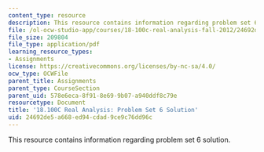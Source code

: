 ```yaml
---
content_type: resource
description: This resource contains information regarding problem set 6 solution.
file: /ol-ocw-studio-app/courses/18-100c-real-analysis-fall-2012/24692de5a668ed94cdad9ce9c76dd96c_MIT18_100CF12_Prob_Set_6.pdf
file_size: 209804
file_type: application/pdf
learning_resource_types:
- Assignments
license: https://creativecommons.org/licenses/by-nc-sa/4.0/
ocw_type: OCWFile
parent_title: Assignments
parent_type: CourseSection
parent_uid: 578e6eca-8f91-8e69-9b07-a940ddf8c79e
resourcetype: Document
title: '18.100C Real Analysis: Problem Set 6 Solution'
uid: 24692de5-a668-ed94-cdad-9ce9c76dd96c
---
```

This resource contains information regarding problem set 6 solution.